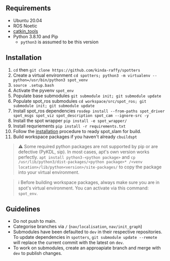 ## Requirements

- Ubuntu 20.04
- ROS Noetic
- [catkin_tools](https://catkin-tools.readthedocs.io/en/latest/installing.html)
- Python 3.8.10 and Pip
  - `python3` is assumed to be this version

## Installation

1. `cd` then `git clone https://github.com/kinda-raffy/spotters`
2. Create a virtual environment `cd spotters; python3 -m virtualenv --python=/usr/bin/python3 spot_venv`
3. `source .setup.bash`
4. Activate the pyvenv `spot_env`
6. Populate base submodules `git submodule init; git submodule update`
7. Populate spot_ros submodules `cd workspace/src/spot_ros; git submodule init; git submodule update`
8. Install spot_ros dependencies `rosdep install --from-paths spot_driver spot_msgs spot_viz spot_description spot_cam --ignore-src -y`
9. Install the spot wrapper `pip install -e spot_wrapper/`
10. Install requriements `pip install -r requirements.txt`
11. Follow the [installation](/workspace/src/spot_slam/README.md) procedure to ready spot_slam for build.
12. Build workspace packages if you haven't already `cbuildspt`

> ⚠️ Some required python packages are not supported by pip or are defective (PyKDL, sip). In most cases, apt's own version works perfectly. `apt install python3-<python package>` and `cp /usr/lib/python3/dist-packages/<python package>* /<venv location>/lib/python<version>/site-packages/` to copy the package into your virtual environment.

> ℹ️ Before building workspace packages, always make sure you are in spot's virtual environment. You can activate via this command: `spot_env`.

## Guidelines

- Do not push to main.
- Categorise branches via `/` (`nav/localisation`, `nav/init_graph`)
- Submodules have been defaulted to `dev` in their respective repositories. To update dependencies in `spotters`, `git submodule update --remote` will replace the current commit with the latest on `dev`.
- To work on submodules, create an approapiate branch and merge with `dev` to publish changes. 

